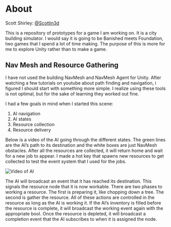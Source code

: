 # About 
Scott Shirley: [@Scottin3d](https://github.com/Scottin3d)

This is a repository of prototypes for a game I am working on. It is a city building simulator. I would say it is going to be Banished meets Foundation, two games that I spend a lot of time making.  The purpose of this is more for me to explore Unity rather than to make a game.  

## Nav Mesh and Resource Gathering
I have not used the building NavMesh and NavMesh Agent for Unity. After watching a few tutorials on youtube about path finding and navigation, i figured I should start with something more simple. I realize using these tools is not optimal, but for the sake of learning they worked out fine.  

I had a few goals in mind when I started this scene:  

1. AI navigation  
2. AI states  
3. Resource collection  
4. Resource delivery  

Below is a video of the AI going through the different states. The green lines are the AI’s path to its destination and the white boxes are just NavMesh obstacles. After all the resources are collected, it will return home and wait for a new job to appear. I made a hot key that spawns new resources to get collected to test the event system that I used for the jobs.  

![Video of AI](https://i.imgur.com/y2KFGVv.gif)  

The AI will broadcast an event that it has reached its destination. This signals the resource node that it is now workable. There are two phases to working a resource. The first is preparing it, like chopping down a tree. The second is gather the resource. All of these actions are controlled in the resource as long as the AI is working it. If the AI’s inventory is filled before the resource is complete, it will broadcast the working event again with the appropriate bool. Once the resource is depleted, it will broadcast a completion event that the AI subscribes to when it is assigned the node.  